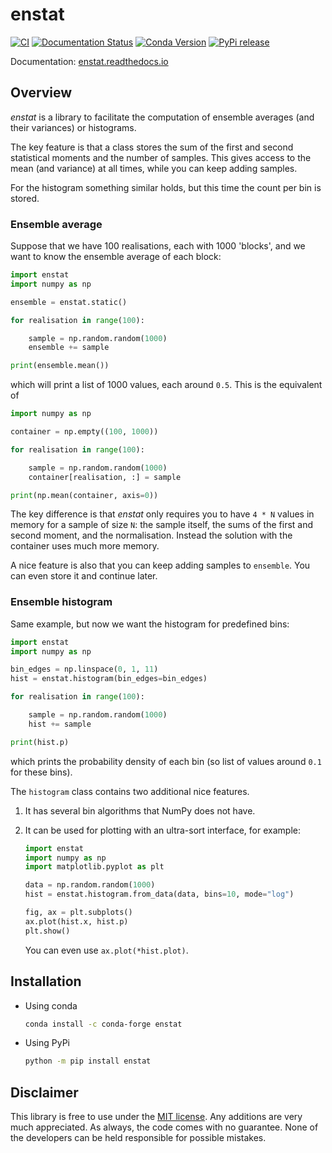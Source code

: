 # enstat

[![CI](https://github.com/tdegeus/enstat/workflows/CI/badge.svg)](https://github.com/tdegeus/enstat/actions)
[![Documentation Status](https://readthedocs.org/projects/enstat/badge/?version=latest)](https://enstat.readthedocs.io)
[![Conda Version](https://img.shields.io/conda/vn/conda-forge/enstat.svg)](https://anaconda.org/conda-forge/enstat)
[![PyPi release](https://img.shields.io/pypi/v/enstat.svg)](https://pypi.org/project/enstat/)

Documentation: [enstat.readthedocs.io](https://enstat.readthedocs.io)

## Overview

*enstat* is a library to facilitate the computation of ensemble averages (and their variances) or histograms.

The key feature is that a class stores the sum of the first and second statistical moments and the number of samples.
This gives access to the mean (and variance) at all times, while you can keep adding samples.

For the histogram something similar holds, but this time the count per bin is stored.

### Ensemble average

Suppose that we have 100 realisations, each with 1000 'blocks', and we want to know the ensemble average of each block:

```python
import enstat
import numpy as np

ensemble = enstat.static()

for realisation in range(100):

    sample = np.random.random(1000)
    ensemble += sample

print(ensemble.mean())
```

which will print a list of 1000 values, each around `0.5`.
This is the equivalent of

```python
import numpy as np

container = np.empty((100, 1000))

for realisation in range(100):

    sample = np.random.random(1000)
    container[realisation, :] = sample

print(np.mean(container, axis=0))
```

The key difference is that *enstat* only requires you to have `4 * N` values in memory for a sample of size `N`: the sample itself, the sums of the first and second moment, and the normalisation.
Instead the solution with the container uses much more memory.

A nice feature is also that you can keep adding samples to `ensemble`.
You can even store it and continue later.

### Ensemble histogram

Same example, but now we want the histogram for predefined bins:
```python
import enstat
import numpy as np

bin_edges = np.linspace(0, 1, 11)
hist = enstat.histogram(bin_edges=bin_edges)

for realisation in range(100):

    sample = np.random.random(1000)
    hist += sample

print(hist.p)
```

which prints the probability density of each bin (so list of values around `0.1` for these bins).

The `histogram` class contains two additional nice features.

1.  It has several bin algorithms that NumPy does not have.

2.  It can be used for plotting with an ultra-sort interface, for example:

    ```python
    import enstat
    import numpy as np
    import matplotlib.pyplot as plt

    data = np.random.random(1000)
    hist = enstat.histogram.from_data(data, bins=10, mode="log")

    fig, ax = plt.subplots()
    ax.plot(hist.x, hist.p)
    plt.show()
    ```

    You can even use `ax.plot(*hist.plot)`.

## Installation

-   Using conda

    ```bash
    conda install -c conda-forge enstat
    ```

-   Using PyPi

    ```bash
    python -m pip install enstat
    ```

## Disclaimer

This library is free to use under the [MIT license](https://github.com/tdegeus/enstat/blob/master/LICENSE).
Any additions are very much appreciated.
As always, the code comes with no guarantee.
None of the developers can be held responsible for possible mistakes.
